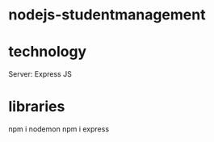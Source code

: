 # nodejs-studentmanagement

# technology
Server: Express JS

# libraries
npm i nodemon
npm i express